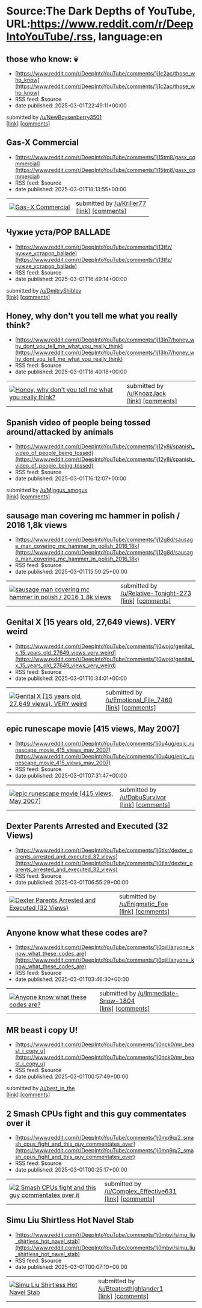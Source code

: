 # Source:The Dark Depths of YouTube, URL:https://www.reddit.com/r/DeepIntoYouTube/.rss, language:en

## those who know: 💀
 - [https://www.reddit.com/r/DeepIntoYouTube/comments/1j1c2ac/those_who_know](https://www.reddit.com/r/DeepIntoYouTube/comments/1j1c2ac/those_who_know)
 - RSS feed: $source
 - date published: 2025-03-01T22:49:11+00:00

&#32; submitted by &#32; <a href="https://www.reddit.com/user/NewBoysenberry3501"> /u/NewBoysenberry3501 </a> <br/> <span><a href="https://www.youtube.com/watch?v=H9D8TiMNzM4">[link]</a></span> &#32; <span><a href="https://www.reddit.com/r/DeepIntoYouTube/comments/1j1c2ac/those_who_know/">[comments]</a></span>

## Gas-X Commercial
 - [https://www.reddit.com/r/DeepIntoYouTube/comments/1j15tm8/gasx_commercial](https://www.reddit.com/r/DeepIntoYouTube/comments/1j15tm8/gasx_commercial)
 - RSS feed: $source
 - date published: 2025-03-01T18:13:55+00:00

<table> <tr><td> <a href="https://www.reddit.com/r/DeepIntoYouTube/comments/1j15tm8/gasx_commercial/"> <img src="https://external-preview.redd.it/N4PtpzbGqrzZdIvcyW-J7QHspWRRA7JZdYhQiiooyNM.jpg?width=320&amp;crop=smart&amp;auto=webp&amp;s=50da14e1619a88bd68af86ddfae5aeeb3b28ff76" alt="Gas-X Commercial" title="Gas-X Commercial" /> </a> </td><td> &#32; submitted by &#32; <a href="https://www.reddit.com/user/Kriller77"> /u/Kriller77 </a> <br/> <span><a href="https://www.youtube.com/watch?v=zZ8WsB7t0xw">[link]</a></span> &#32; <span><a href="https://www.reddit.com/r/DeepIntoYouTube/comments/1j15tm8/gasx_commercial/">[comments]</a></span> </td></tr></table>

## Чужие уста/POP BALLADE
 - [https://www.reddit.com/r/DeepIntoYouTube/comments/1j13tfz/чужие_устаpop_ballade](https://www.reddit.com/r/DeepIntoYouTube/comments/1j13tfz/чужие_устаpop_ballade)
 - RSS feed: $source
 - date published: 2025-03-01T16:49:14+00:00

&#32; submitted by &#32; <a href="https://www.reddit.com/user/DmitryShiblev"> /u/DmitryShiblev </a> <br/> <span><a href="https://youtube.com/watch?v=qNlanb_q4aY&amp;si=hmOAHdedkLpJpkLD">[link]</a></span> &#32; <span><a href="https://www.reddit.com/r/DeepIntoYouTube/comments/1j13tfz/чужие_устаpop_ballade/">[comments]</a></span>

## Honey, why don't you tell me what you really think?
 - [https://www.reddit.com/r/DeepIntoYouTube/comments/1j13ln7/honey_why_dont_you_tell_me_what_you_really_think](https://www.reddit.com/r/DeepIntoYouTube/comments/1j13ln7/honey_why_dont_you_tell_me_what_you_really_think)
 - RSS feed: $source
 - date published: 2025-03-01T16:40:18+00:00

<table> <tr><td> <a href="https://www.reddit.com/r/DeepIntoYouTube/comments/1j13ln7/honey_why_dont_you_tell_me_what_you_really_think/"> <img src="https://external-preview.redd.it/RI__YXmy4HCpUWCvCzuadUphou1g1hzOOG0re5pPZfA.jpg?width=320&amp;crop=smart&amp;auto=webp&amp;s=5857fbce53486eb7cf1c7b8bb4afc600edd4db89" alt="Honey, why don't you tell me what you really think?" title="Honey, why don't you tell me what you really think?" /> </a> </td><td> &#32; submitted by &#32; <a href="https://www.reddit.com/user/KnoazJack"> /u/KnoazJack </a> <br/> <span><a href="https://youtu.be/TClrvjp_ymA?si=owhLfLX8ibTk6fk4">[link]</a></span> &#32; <span><a href="https://www.reddit.com/r/DeepIntoYouTube/comments/1j13ln7/honey_why_dont_you_tell_me_what_you_really_think/">[comments]</a></span> </td></tr></table>

## Spanish video of people being tossed around/attacked by animals
 - [https://www.reddit.com/r/DeepIntoYouTube/comments/1j12y8i/spanish_video_of_people_being_tossed](https://www.reddit.com/r/DeepIntoYouTube/comments/1j12y8i/spanish_video_of_people_being_tossed)
 - RSS feed: $source
 - date published: 2025-03-01T16:12:07+00:00

&#32; submitted by &#32; <a href="https://www.reddit.com/user/Miggus_amogus"> /u/Miggus_amogus </a> <br/> <span><a href="https://www.youtube.com/watch?v=ZLmLOLYC8K0">[link]</a></span> &#32; <span><a href="https://www.reddit.com/r/DeepIntoYouTube/comments/1j12y8i/spanish_video_of_people_being_tossed/">[comments]</a></span>

## sausage man covering mc hammer in polish / 2016 1,8k views
 - [https://www.reddit.com/r/DeepIntoYouTube/comments/1j12g8d/sausage_man_covering_mc_hammer_in_polish_2016_18k](https://www.reddit.com/r/DeepIntoYouTube/comments/1j12g8d/sausage_man_covering_mc_hammer_in_polish_2016_18k)
 - RSS feed: $source
 - date published: 2025-03-01T15:50:25+00:00

<table> <tr><td> <a href="https://www.reddit.com/r/DeepIntoYouTube/comments/1j12g8d/sausage_man_covering_mc_hammer_in_polish_2016_18k/"> <img src="https://external-preview.redd.it/QT5VROlpK9cyYJO9p5os1kOB0KUneHbLQSozu2YSnrw.jpg?width=320&amp;crop=smart&amp;auto=webp&amp;s=e64d48459f1be38e7696780af12115bd2daf9af3" alt="sausage man covering mc hammer in polish / 2016 1,8k views" title="sausage man covering mc hammer in polish / 2016 1,8k views" /> </a> </td><td> &#32; submitted by &#32; <a href="https://www.reddit.com/user/Relative-Tonight-273"> /u/Relative-Tonight-273 </a> <br/> <span><a href="https://www.youtube.com/watch?v=KW-1oU42oP4&amp;t=43s&amp;ab_channel=ElabikaStrojereklamowe%2Cmaskotkireklamowe%2Cgad%C5%BCetyreklamowe">[link]</a></span> &#32; <span><a href="https://www.reddit.com/r/DeepIntoYouTube/comments/1j12g8d/sausage_man_covering_mc_hammer_in_polish_2016_18k/">[comments]</a></span> </td></tr></table>

## Genital X [15 years old, 27,649 views). VERY weird
 - [https://www.reddit.com/r/DeepIntoYouTube/comments/1j0wojq/genital_x_15_years_old_27649_views_very_weird](https://www.reddit.com/r/DeepIntoYouTube/comments/1j0wojq/genital_x_15_years_old_27649_views_very_weird)
 - RSS feed: $source
 - date published: 2025-03-01T10:34:01+00:00

<table> <tr><td> <a href="https://www.reddit.com/r/DeepIntoYouTube/comments/1j0wojq/genital_x_15_years_old_27649_views_very_weird/"> <img src="https://external-preview.redd.it/INCv0AxIyfDZukr9iOga53uDvPAra7YwGBc2MZSbDs0.jpg?width=320&amp;crop=smart&amp;auto=webp&amp;s=c0ea81c6b5b54de800d27b79e771121cfcbc75be" alt="Genital X [15 years old, 27,649 views). VERY weird" title="Genital X [15 years old, 27,649 views). VERY weird" /> </a> </td><td> &#32; submitted by &#32; <a href="https://www.reddit.com/user/Emotional_File_7460"> /u/Emotional_File_7460 </a> <br/> <span><a href="https://www.youtube.com/watch?v=vXuNlkYYiZ4">[link]</a></span> &#32; <span><a href="https://www.reddit.com/r/DeepIntoYouTube/comments/1j0wojq/genital_x_15_years_old_27649_views_very_weird/">[comments]</a></span> </td></tr></table>

## epic runescape movie [415 views, May 2007]
 - [https://www.reddit.com/r/DeepIntoYouTube/comments/1j0u4ug/epic_runescape_movie_415_views_may_2007](https://www.reddit.com/r/DeepIntoYouTube/comments/1j0u4ug/epic_runescape_movie_415_views_may_2007)
 - RSS feed: $source
 - date published: 2025-03-01T07:31:47+00:00

<table> <tr><td> <a href="https://www.reddit.com/r/DeepIntoYouTube/comments/1j0u4ug/epic_runescape_movie_415_views_may_2007/"> <img src="https://external-preview.redd.it/8Bm5vimb_JhTdNUxBrcC9SuWV1uPswumgdMoDdghoeU.jpg?width=320&amp;crop=smart&amp;auto=webp&amp;s=ee5eb4be237bd266f393505e6a9c97e3a6b8cd43" alt="epic runescape movie [415 views, May 2007]" title="epic runescape movie [415 views, May 2007]" /> </a> </td><td> &#32; submitted by &#32; <a href="https://www.reddit.com/user/DabuSurvivor"> /u/DabuSurvivor </a> <br/> <span><a href="https://www.youtube.com/watch?v=4TtbhC8v7OI">[link]</a></span> &#32; <span><a href="https://www.reddit.com/r/DeepIntoYouTube/comments/1j0u4ug/epic_runescape_movie_415_views_may_2007/">[comments]</a></span> </td></tr></table>

## Dexter Parents Arrested and Executed (32 Views)
 - [https://www.reddit.com/r/DeepIntoYouTube/comments/1j0tlsr/dexter_parents_arrested_and_executed_32_views](https://www.reddit.com/r/DeepIntoYouTube/comments/1j0tlsr/dexter_parents_arrested_and_executed_32_views)
 - RSS feed: $source
 - date published: 2025-03-01T06:55:29+00:00

<table> <tr><td> <a href="https://www.reddit.com/r/DeepIntoYouTube/comments/1j0tlsr/dexter_parents_arrested_and_executed_32_views/"> <img src="https://external-preview.redd.it/1beOqTF2Svhcivcf0KmDAoEJ4XQW6cBb-iBYrRxyXhA.jpg?width=320&amp;crop=smart&amp;auto=webp&amp;s=1f7a3aca148d02d8a0d9d3eb21ed488f8c115cd9" alt="Dexter Parents Arrested and Executed (32 Views)" title="Dexter Parents Arrested and Executed (32 Views)" /> </a> </td><td> &#32; submitted by &#32; <a href="https://www.reddit.com/user/Enigmatic_Foe"> /u/Enigmatic_Foe </a> <br/> <span><a href="https://youtu.be/5oldBBj-LJ0?si=ZVFy8CU1MD333MOC">[link]</a></span> &#32; <span><a href="https://www.reddit.com/r/DeepIntoYouTube/comments/1j0tlsr/dexter_parents_arrested_and_executed_32_views/">[comments]</a></span> </td></tr></table>

## Anyone know what these codes are?
 - [https://www.reddit.com/r/DeepIntoYouTube/comments/1j0qiil/anyone_know_what_these_codes_are](https://www.reddit.com/r/DeepIntoYouTube/comments/1j0qiil/anyone_know_what_these_codes_are)
 - RSS feed: $source
 - date published: 2025-03-01T03:46:30+00:00

<table> <tr><td> <a href="https://www.reddit.com/r/DeepIntoYouTube/comments/1j0qiil/anyone_know_what_these_codes_are/"> <img src="https://external-preview.redd.it/QSz9TLjlgM3d9nZWfEzDKBmun4kXmJJnuQ00RL0PYsU.jpg?width=320&amp;crop=smart&amp;auto=webp&amp;s=f2c5cfee5f9d23ed352fa96bfad96da23e0515f9" alt="Anyone know what these codes are?" title="Anyone know what these codes are?" /> </a> </td><td> &#32; submitted by &#32; <a href="https://www.reddit.com/user/Immediate-Snow-1804"> /u/Immediate-Snow-1804 </a> <br/> <span><a href="https://www.youtube.com/watch?v=zGXWt3RAu2M">[link]</a></span> &#32; <span><a href="https://www.reddit.com/r/DeepIntoYouTube/comments/1j0qiil/anyone_know_what_these_codes_are/">[comments]</a></span> </td></tr></table>

## MR beast i copy U!
 - [https://www.reddit.com/r/DeepIntoYouTube/comments/1j0nck0/mr_beast_i_copy_u](https://www.reddit.com/r/DeepIntoYouTube/comments/1j0nck0/mr_beast_i_copy_u)
 - RSS feed: $source
 - date published: 2025-03-01T00:57:49+00:00

&#32; submitted by &#32; <a href="https://www.reddit.com/user/best_in_the"> /u/best_in_the </a> <br/> <span><a href="https://youtube.com/shorts/8U4lYfr8HiQ?si=HGarvuGAXO9x94gM">[link]</a></span> &#32; <span><a href="https://www.reddit.com/r/DeepIntoYouTube/comments/1j0nck0/mr_beast_i_copy_u/">[comments]</a></span>

## 2 Smash CPUs fight and this guy commentates over it
 - [https://www.reddit.com/r/DeepIntoYouTube/comments/1j0mp9q/2_smash_cpus_fight_and_this_guy_commentates_over](https://www.reddit.com/r/DeepIntoYouTube/comments/1j0mp9q/2_smash_cpus_fight_and_this_guy_commentates_over)
 - RSS feed: $source
 - date published: 2025-03-01T00:25:17+00:00

<table> <tr><td> <a href="https://www.reddit.com/r/DeepIntoYouTube/comments/1j0mp9q/2_smash_cpus_fight_and_this_guy_commentates_over/"> <img src="https://external-preview.redd.it/5aNGJdGJ7T0rEPVv3luVT2hl3mpjBCEuZzq4Rscd34E.jpg?width=320&amp;crop=smart&amp;auto=webp&amp;s=d0e3a9baad20657768ddd22aff564dd56d6d5ee3" alt="2 Smash CPUs fight and this guy commentates over it" title="2 Smash CPUs fight and this guy commentates over it" /> </a> </td><td> &#32; submitted by &#32; <a href="https://www.reddit.com/user/Complex_Effective631"> /u/Complex_Effective631 </a> <br/> <span><a href="https://www.youtube.com/watch?v=Gb1NTpxD_1M">[link]</a></span> &#32; <span><a href="https://www.reddit.com/r/DeepIntoYouTube/comments/1j0mp9q/2_smash_cpus_fight_and_this_guy_commentates_over/">[comments]</a></span> </td></tr></table>

## Simu Liu Shirtless Hot Navel Stab
 - [https://www.reddit.com/r/DeepIntoYouTube/comments/1j0mbyi/simu_liu_shirtless_hot_navel_stab](https://www.reddit.com/r/DeepIntoYouTube/comments/1j0mbyi/simu_liu_shirtless_hot_navel_stab)
 - RSS feed: $source
 - date published: 2025-03-01T00:07:10+00:00

<table> <tr><td> <a href="https://www.reddit.com/r/DeepIntoYouTube/comments/1j0mbyi/simu_liu_shirtless_hot_navel_stab/"> <img src="https://external-preview.redd.it/xCCsNqpWq7VTfqVO_l_weeR9eifVi9wlkxC5SllP0ns.jpg?width=320&amp;crop=smart&amp;auto=webp&amp;s=823f5d72846e6f93592ab735e78e7dc8f5236ff2" alt="Simu Liu Shirtless Hot Navel Stab" title="Simu Liu Shirtless Hot Navel Stab" /> </a> </td><td> &#32; submitted by &#32; <a href="https://www.reddit.com/user/Bteatesthighlander1"> /u/Bteatesthighlander1 </a> <br/> <span><a href="https://youtu.be/npWQj0WhpKY">[link]</a></span> &#32; <span><a href="https://www.reddit.com/r/DeepIntoYouTube/comments/1j0mbyi/simu_liu_shirtless_hot_navel_stab/">[comments]</a></span> </td></tr></table>

